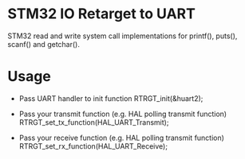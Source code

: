 # STM32 IO Retarget to UART
STM32 read and write system call implementations for printf(), puts(), scanf() and getchar().

# Usage

* Pass UART handler to init function
RTRGT_init(&huart2);

* Pass your transmit function (e.g. HAL polling transmit function)
RTRGT_set_tx_function(HAL_UART_Transmit);

* Pass your receive function (e.g. HAL polling transmit function)
RTRGT_set_rx_function(HAL_UART_Receive);

